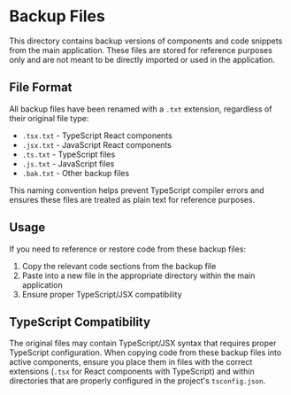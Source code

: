 # Backup Files

This directory contains backup versions of components and code snippets from the main application. These files are stored for reference purposes only and are not meant to be directly imported or used in the application.

## File Format

All backup files have been renamed with a `.txt` extension, regardless of their original file type:

- `.tsx.txt` - TypeScript React components
- `.jsx.txt` - JavaScript React components
- `.ts.txt` - TypeScript files
- `.js.txt` - JavaScript files
- `.bak.txt` - Other backup files

This naming convention helps prevent TypeScript compiler errors and ensures these files are treated as plain text for reference purposes.

## Usage

If you need to reference or restore code from these backup files:

1. Copy the relevant code sections from the backup file
2. Paste into a new file in the appropriate directory within the main application
3. Ensure proper TypeScript/JSX compatibility

## TypeScript Compatibility

The original files may contain TypeScript/JSX syntax that requires proper TypeScript configuration. When copying code from these backup files into active components, ensure you place them in files with the correct extensions (`.tsx` for React components with TypeScript) and within directories that are properly configured in the project's `tsconfig.json`.